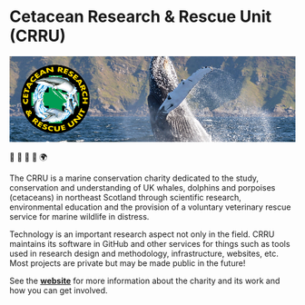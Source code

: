 # Cetacean Research & Rescue Unit (CRRU)

![banner](https://github.com/CRRU-UK/.github/raw/main/profile/banner-image.jpg?v1)

🐬 🐳 🐋 🦭 🌍

The CRRU is a marine conservation charity dedicated to the study, conservation and understanding of UK whales, dolphins and porpoises (cetaceans) in northeast Scotland through scientific research, environmental education and the provision of a voluntary veterinary rescue service for marine wildlife in distress.

Technology is an important research aspect not only in the field. CRRU maintains its software in GitHub and other services for things such as tools used in research design and methodology, infrastructure, websites, etc. Most projects are private but may be made public in the future!

See the [**website**](https://crru.org.uk) for more information about the charity and its work and how you can get involved.
